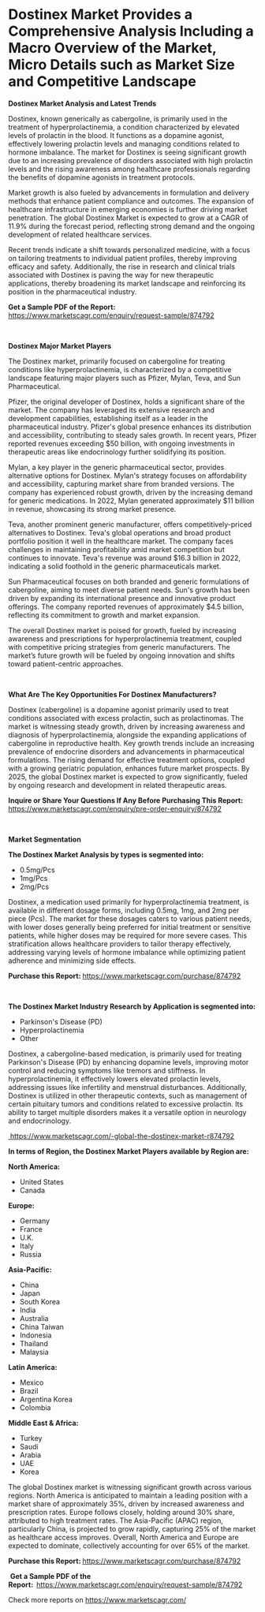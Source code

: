 <p><h1>Dostinex Market Provides a Comprehensive Analysis Including a Macro Overview of the Market, Micro Details such as Market Size and Competitive Landscape</h1></p><p><strong>Dostinex Market Analysis and Latest Trends</strong></p>
<p><p>Dostinex, known generically as cabergoline, is primarily used in the treatment of hyperprolactinemia, a condition characterized by elevated levels of prolactin in the blood. It functions as a dopamine agonist, effectively lowering prolactin levels and managing conditions related to hormone imbalance. The market for Dostinex is seeing significant growth due to an increasing prevalence of disorders associated with high prolactin levels and the rising awareness among healthcare professionals regarding the benefits of dopamine agonists in treatment protocols.</p><p>Market growth is also fueled by advancements in formulation and delivery methods that enhance patient compliance and outcomes. The expansion of healthcare infrastructure in emerging economies is further driving market penetration. The global Dostinex Market is expected to grow at a CAGR of 11.9% during the forecast period, reflecting strong demand and the ongoing development of related healthcare services.</p><p>Recent trends indicate a shift towards personalized medicine, with a focus on tailoring treatments to individual patient profiles, thereby improving efficacy and safety. Additionally, the rise in research and clinical trials associated with Dostinex is paving the way for new therapeutic applications, thereby broadening its market landscape and reinforcing its position in the pharmaceutical industry.</p></p>
<p><strong>Get a Sample PDF of the Report:&nbsp;</strong> <a href="https://www.marketscagr.com/enquiry/request-sample/874792?utm_campaign=2942&utm_medium=2&utm_source=Github&utm_content=ia&utm_term=08032025&utm_id=dostinex">https://www.marketscagr.com/enquiry/request-sample/874792</a></p>
<p>&nbsp;</p>
<p><strong>Dostinex Major Market Players</strong></p>
<p><p>The Dostinex market, primarily focused on cabergoline for treating conditions like hyperprolactinemia, is characterized by a competitive landscape featuring major players such as Pfizer, Mylan, Teva, and Sun Pharmaceutical. </p><p>Pfizer, the original developer of Dostinex, holds a significant share of the market. The company has leveraged its extensive research and development capabilities, establishing itself as a leader in the pharmaceutical industry. Pfizer's global presence enhances its distribution and accessibility, contributing to steady sales growth. In recent years, Pfizer reported revenues exceeding $50 billion, with ongoing investments in therapeutic areas like endocrinology further solidifying its position.</p><p>Mylan, a key player in the generic pharmaceutical sector, provides alternative options for Dostinex. Mylan's strategy focuses on affordability and accessibility, capturing market share from branded versions. The company has experienced robust growth, driven by the increasing demand for generic medications. In 2022, Mylan generated approximately $11 billion in revenue, showcasing its strong market presence.</p><p>Teva, another prominent generic manufacturer, offers competitively-priced alternatives to Dostinex. Teva's global operations and broad product portfolio position it well in the healthcare market. The company faces challenges in maintaining profitability amid market competition but continues to innovate. Teva's revenue was around $16.3 billion in 2022, indicating a solid foothold in the generic pharmaceuticals market.</p><p>Sun Pharmaceutical focuses on both branded and generic formulations of cabergoline, aiming to meet diverse patient needs. Sun's growth has been driven by expanding its international presence and innovative product offerings. The company reported revenues of approximately $4.5 billion, reflecting its commitment to growth and market expansion.</p><p>The overall Dostinex market is poised for growth, fueled by increasing awareness and prescriptions for hyperprolactinemia treatment, coupled with competitive pricing strategies from generic manufacturers. The market’s future growth will be fueled by ongoing innovation and shifts toward patient-centric approaches.</p></p>
<p>&nbsp;</p>
<p><strong>What Are The Key Opportunities For Dostinex Manufacturers?</strong></p>
<p><p>Dostinex (cabergoline) is a dopamine agonist primarily used to treat conditions associated with excess prolactin, such as prolactinomas. The market is witnessing steady growth, driven by increasing awareness and diagnosis of hyperprolactinemia, alongside the expanding applications of cabergoline in reproductive health. Key growth trends include an increasing prevalence of endocrine disorders and advancements in pharmaceutical formulations. The rising demand for effective treatment options, coupled with a growing geriatric population, enhances future market prospects. By 2025, the global Dostinex market is expected to grow significantly, fueled by ongoing research and development in related therapeutic areas.</p></p>
<p><strong>Inquire or Share Your Questions If Any Before Purchasing This Report:</strong> <a href="https://www.marketscagr.com/enquiry/pre-order-enquiry/874792?utm_campaign=2942&utm_medium=2&utm_source=Github&utm_content=ia&utm_term=08032025&utm_id=dostinex">https://www.marketscagr.com/enquiry/pre-order-enquiry/874792</a></p>
<p>&nbsp;</p>
<p><strong>Market Segmentation</strong></p>
<p><strong>The Dostinex Market Analysis by types is segmented into:</strong></p>
<p><ul><li>0.5mg/Pcs</li><li>1mg/Pcs</li><li>2mg/Pcs</li></ul></p>
<p><p>Dostinex, a medication used primarily for hyperprolactinemia treatment, is available in different dosage forms, including 0.5mg, 1mg, and 2mg per piece (Pcs). The market for these dosages caters to various patient needs, with lower doses generally being preferred for initial treatment or sensitive patients, while higher doses may be required for more severe cases. This stratification allows healthcare providers to tailor therapy effectively, addressing varying levels of hormone imbalance while optimizing patient adherence and minimizing side effects.</p></p>
<p><strong>Purchase this Report:&nbsp;</strong><a href="https://www.marketscagr.com/purchase/874792?utm_campaign=2942&utm_medium=2&utm_source=Github&utm_content=ia&utm_term=08032025&utm_id=dostinex">https://www.marketscagr.com/purchase/874792</a></p>
<p>&nbsp;</p>
<p><strong>The Dostinex Market Industry Research by Application is segmented into:</strong></p>
<p><ul><li>Parkinson's Disease (PD)</li><li>Hyperprolactinemia</li><li>Other</li></ul></p>
<p><p>Dostinex, a cabergoline-based medication, is primarily used for treating Parkinson's Disease (PD) by enhancing dopamine levels, improving motor control and reducing symptoms like tremors and stiffness. In hyperprolactinemia, it effectively lowers elevated prolactin levels, addressing issues like infertility and menstrual disturbances. Additionally, Dostinex is utilized in other therapeutic contexts, such as management of certain pituitary tumors and conditions related to excessive prolactin. Its ability to target multiple disorders makes it a versatile option in neurology and endocrinology.</p></p>
<p><a href="https://www.marketscagr.com/-global-the-dostinex-market-r874792?utm_campaign=2942&utm_medium=2&utm_source=Github&utm_content=ia&utm_term=08032025&utm_id=dostinex">&nbsp;https://www.marketscagr.com/-global-the-dostinex-market-r874792</a></p>
<p><strong>In terms of Region, the Dostinex Market Players available by Region are:</strong></p>
<p>
    <p> <strong> North America: </strong>
        <ul>
            <li>United States</li>
            <li>Canada</li>
        </ul>
        </p> 
    <p> <strong> Europe: </strong>
        <ul>
            <li>Germany</li>
            <li>France</li>
            <li>U.K.</li>
            <li>Italy</li>
            <li>Russia</li>
        </ul>
        </p> 
    <p> <strong> Asia-Pacific: </strong>
        <ul>
            <li>China</li>
            <li>Japan</li>
            <li>South Korea</li>
            <li>India</li>
            <li>Australia</li>
            <li>China Taiwan</li>
            <li>Indonesia</li>
            <li>Thailand</li>
            <li>Malaysia</li>
        </ul>
        </p> 
    <p> <strong> Latin America: </strong>
        <ul>
            <li>Mexico</li>
            <li>Brazil</li>
            <li>Argentina Korea</li>
            <li>Colombia</li>
        </ul>
        </p> 
    <p> <strong> Middle East & Africa: </strong>
        <ul>
            <li>Turkey</li>
            <li>Saudi</li>
            <li>Arabia</li>
            <li>UAE</li>
            <li>Korea</li>
        </ul>
    </p>
    </p>
<p><p>The global Dostinex market is witnessing significant growth across various regions. North America is anticipated to maintain a leading position with a market share of approximately 35%, driven by increased awareness and prescription rates. Europe follows closely, holding around 30% share, attributed to high treatment rates. The Asia-Pacific (APAC) region, particularly China, is projected to grow rapidly, capturing 25% of the market as healthcare access improves. Overall, North America and Europe are expected to dominate, collectively accounting for over 65% of the market.</p></p>
<p><strong>Purchase this Report: </strong><a href="https://www.marketscagr.com/purchase/874792?utm_campaign=2942&utm_medium=2&utm_source=Github&utm_content=ia&utm_term=08032025&utm_id=dostinex">https://www.marketscagr.com/purchase/874792</a></p>
<p>&nbsp;<strong>Get a Sample PDF of the Report:&nbsp;&nbsp;</strong><a href="https://www.marketscagr.com/enquiry/request-sample/874792?utm_campaign=2942&utm_medium=2&utm_source=Github&utm_content=ia&utm_term=08032025&utm_id=dostinex">https://www.marketscagr.com/enquiry/request-sample/874792</a></p>
<p><strong></strong></p>
<p>Check more reports on <a href="https://www.marketscagr.com/?utm_campaign=2942&utm_medium=2&utm_source=Github&utm_content=ia&utm_term=08032025&utm_id=dostinex">https://www.marketscagr.com/</a></p>